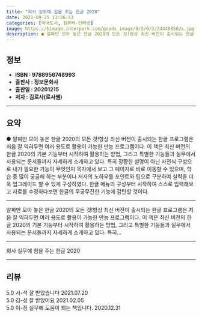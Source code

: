 ```yaml
---
title: "회사 실무에 힘을 주는 한글 2020"
date: 2021-09-25 13:26:53
categories: [국내도서, 컴퓨터-인터넷]
image: https://bimage.interpark.com/goods_image/8/5/0/2/344408502s.jpg
description: ● 알짜만 모아 놓은 한글 2020의 모든 것!항상 최신 버전이 출시되는 한글 프로그램은 처음 잘 익혀두면 여러 용도로 활용이 가능한 만능 프로그램이다. 이 책은 최신 버전의 한글 2020의 기본 기능부터 시작하여 활용하는 방법, 그리고 특별한 기능들과 실무에서 사용되는 문서들까지 자
---
```


## **정보**

- **ISBN : 9788956748993**
- **출판사 : 정보문화사**
- **출판일 : 20201215**
- **저자 : 김로사(로사쌤)**

------



## **요약**

●  알짜만 모아 놓은 한글 2020의 모든 것!항상 최신 버전이 출시되는 한글 프로그램은 처음 잘 익혀두면 여러 용도로 활용이 가능한 만능 프로그램이다. 이 책은 최신 버전의 한글 2020의 기본 기능부터 시작하여 활용하는 방법, 그리고 특별한 기능들과 실무에서 사용되는 문서들까지 자세하게 소개하고 있다. 특히 장황한 설명이 아닌 사전식 구성으로 내가 필요한 기능이 무엇인지 목차에서 보고 그 페이지로 바로 이동할 수 있으며, 학습 중 많이 궁금해 하는 부분이나 저자의 노하우를 포인트와 팁으로 구분하여 실력을 더욱 업그레이드 할 수 있게 구성하였다. 한글 메뉴의 구성부터 시작하여 스스로 입력해보고 자료를 수정하다보면 한글의 무궁무진한 기능에 감탄할 것이다.

------

알짜만 모아 놓은 한글 2020의 모든 것!항상 최신 버전이 출시되는 한글 프로그램은 처음 잘 익혀두면 여러 용도로 활용이 가능한 만능 프로그램이다. 이 책은 최신 버전의 한글 2020의 기본 기능부터 시작하여 활용하는 방법, 그리고 특별한 기능들과 실무에서 사용되는 문서들까지 자세하게 소개하고 있다. 특히... 

------


회사 실무에 힘을 주는 한글 2020 

------


## **리뷰** 

5.0 서-석 잘 받았습니다  2021.07.20 <br/>5.0 김-성 잘 받았어요  2021.02.05 <br/>5.0 이-정 실무에 도움이 되는 책입니다. 2020.12.31 <br/>